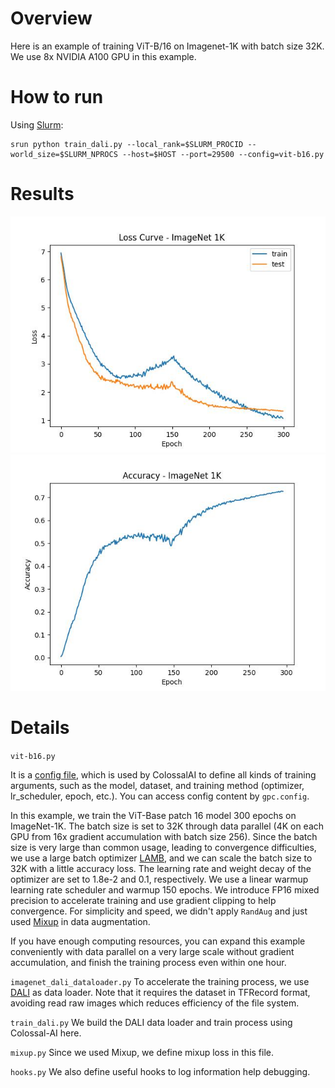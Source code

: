 # Overview

Here is an example of training ViT-B/16 on Imagenet-1K with batch size 32K.
We use 8x NVIDIA A100 GPU in this example. 

# How to run
Using [Slurm](https://slurm.schedmd.com/documentation.html):
```shell
srun python train_dali.py --local_rank=$SLURM_PROCID --world_size=$SLURM_NPROCS --host=$HOST --port=29500 --config=vit-b16.py
```

# Results

![Loss Curve](./loss.jpeg)
![Accuracy](./acc.jpeg)

# Details
`vit-b16.py`

It is a [config file](https://colossalai.org/config.html), which is used by ColossalAI to define all kinds of training arguments, such as the model, dataset, and training method (optimizer, lr_scheduler, epoch, etc.). You can access config content by `gpc.config`.

In this example, we train the ViT-Base patch 16 model 300 epochs on ImageNet-1K. The batch size is set to 32K through data parallel (4K on each GPU from 16x gradient accumulation with batch size 256). Since the batch size is very large than common usage, leading to convergence difficulties, we use a 
large batch optimizer [LAMB](https://arxiv.org/abs/1904.00962), and we can scale the batch size to 32K with a little accuracy loss. The learning rate and weight decay of the optimizer are set to 1.8e-2 and 0.1, respectively. We use a linear warmup learning rate scheduler and warmup 150 epochs.
We introduce FP16 mixed precision to accelerate training and use gradient clipping to help convergence.
For simplicity and speed, we didn't apply `RandAug` and just used [Mixup](https://arxiv.org/abs/1710.09412) in data augmentation.

If you have enough computing resources, you can expand this example conveniently with data parallel on a very large scale without gradient accumulation, and finish the training process even within one hour.


`imagenet_dali_dataloader.py`
To accelerate the training process, we use [DALI](https://github.com/NVIDIA/DALI) as data loader. Note that it requires the dataset in TFRecord format, avoiding read raw images which reduces efficiency of the file system.

`train_dali.py`
We build the DALI data loader and train process using Colossal-AI here.

`mixup.py`
Since we used Mixup, we define mixup loss in this file.

`hooks.py`
We also define useful hooks to log information help debugging.